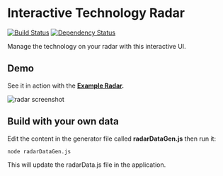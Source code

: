 # Interactive Technology Radar

[![Build Status](http://img.shields.io/travis/scic/tech-radar.svg?style=flat)](http://travis-ci.org/scic/tech-radar)
[![Dependency Status](http://img.shields.io/gemnasium/scic/tech-radar.svg?style=flat)](https://gemnasium.com/scic/tech-radar)

Manage the technology on your radar with this interactive UI.

## Demo

See it in action with the **[Example Radar](http://scic.github.io/tech-radar).**

![radar screenshot](https://raw.github.com/tnunamak/tech-radar/master/radar.png)

## Build with your own data

Edit the content in the generator file called **radarDataGen.js** then run it:

    node radarDataGen.js
    
This will update the radarData.js file in the application.
